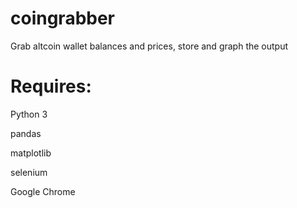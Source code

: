 # coingrabber
Grab altcoin wallet balances and prices, store and graph the output

# Requires:

Python 3

pandas

matplotlib

selenium

Google Chrome
